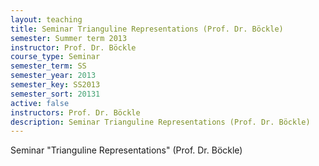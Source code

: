 ```yaml
---
layout: teaching
title: Seminar Trianguline Representations (Prof. Dr. Böckle)
semester: Summer term 2013
instructor: Prof. Dr. Böckle
course_type: Seminar
semester_term: SS
semester_year: 2013
semester_key: SS2013
semester_sort: 20131
active: false
instructors: Prof. Dr. Böckle
description: Seminar Trianguline Representations (Prof. Dr. Böckle)
---
```


Seminar "Trianguline Representations" (Prof. Dr. Böckle)

